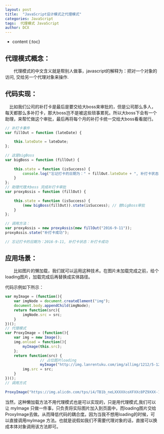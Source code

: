 ```yaml
---
layout: post
title:  "JavaScript设计模式之代理模式"
categories: JavaScript
tags:  代理模式 JavaScript
author: DCX
---
```


* content
{:toc}

## 代理模式概念：

　　代理模式的中文含义就是帮别人做事，javascript的解释为：把对一个对象的访问, 交给另一个代理对象来操作.

 


## 代码实现：

　比如我们公司的补打卡是最后是要交给大boss来审批的，但是公司那么多人，每天都那么多补打卡，那大boss岂不是被这些琐事累死。所以大boss下会有一个助理，来帮忙做这个审批，最后再将每个月的补打卡统一交给大boss看看就行。




```js
// 补打卡事件  
var fillOut = function (lateDate) {  
  
    this.lateDate = lateDate;  
};  
  
// 这是bigBoss  
var bigBoss = function (fillOut) {  
  
    this.state = function (isSuccess) {  
        console.log("忘记打卡的日期为：" + fillOut.lateDate + ", 补打卡状态：" + isSuccess);  
    }  
};  
// 助理代理大boss 完成补打卡审批  
var proxyAssis = function (fillOut) {  
      
    this.state = function (isSuccess) {  
        (new bigBoss(fillOut)).state(isSuccess); // 替bigBoss审批  
    }  
};  
  
// 调用方法：  
var proxyAssis = new proxyAssis(new fillOut("2016-9-11"));  
proxyAssis.state("补打卡成功");  
  
// 忘记打卡的日期为：2016-9-11, 补打卡状态：补打卡成功  

```




## 应用场景：

　　比如图片的懒加载，我们就可以运用这种技术。在图片未加载完成之前，给个loading图片，加载完成后再替换成实体路径。

代码示例如下所示：
```js
var myImage = (function(){  
    var imgNode = document.createElement("img");  
    document.body.appendChild(imgNode);  
    return function(src){  
        imgNode.src = src;   
    }  
})();  
// 代理模式  
var ProxyImage = (function(){  
    var img = new Image();  
    img.onload = function(){  
        myImage(this.src);  
    };  
    return function(src) {  
                // 占位图片loading  
                myImage("http://img.lanrentuku.com/img/allimg/1212/5-121204193Q9-50.gif");  
        img.src = src;  
    }  
})();  
// 调用方式  
  
ProxyImage("https://img.alicdn.com/tps/i4/TB1b_neLXXXXXcoXFXXc8PZ9XXX-130-200.png"); // 真实要展示的图片  

```

当然，这种懒加载方法不用代理模式也是可以实现的，只是用代理模式,我们可以让 myImage 只做一件事，只负责将实际图片加入到页面中，而loading图片交给ProxyImage去做。从而降低代码的耦合度。因为当我不想用loading的时候，可以直接调用myImage 方法。也就是说假如我们不需要代理对象的话，直接可以换成本体对象调用该方法即可。